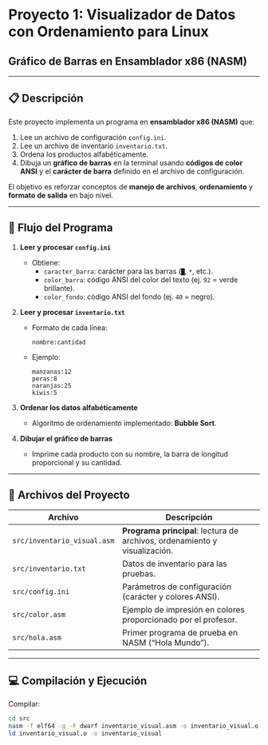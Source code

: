 # Proyecto 1: Visualizador de Datos con Ordenamiento para Linux
## Gráfico de Barras en Ensamblador x86 (NASM)

---

## 📋 Descripción
Este proyecto implementa un programa en **ensamblador x86 (NASM)** que:
1. Lee un archivo de configuración `config.ini`.
2. Lee un archivo de inventario `inventario.txt`.
3. Ordena los productos alfabéticamente.
4. Dibuja un **gráfico de barras** en la terminal usando **códigos de color ANSI** y el **carácter de barra** definido en el archivo de configuración.

El objetivo es reforzar conceptos de **manejo de archivos**, **ordenamiento** y **formato de salida** en bajo nivel.

---

## 🚀 Flujo del Programa
1. **Leer y procesar `config.ini`**  
   - Obtiene:  
     - `caracter_barra`: carácter para las barras (`█`, `*`, etc.).  
     - `color_barra`: código ANSI del color del texto (ej. `92` = verde brillante).  
     - `color_fondo`: código ANSI del fondo (ej. `40` = negro).

2. **Leer y procesar `inventario.txt`**  
   - Formato de cada línea:
     ```
     nombre:cantidad
     ```
   - Ejemplo:
     ```
     manzanas:12
     peras:8
     naranjas:25
     kiwis:5
     ```

3. **Ordenar los datos alfabéticamente**  
   - Algoritmo de ordenamiento implementado: **Bubble Sort**.

4. **Dibujar el gráfico de barras**  
   - Imprime cada producto con su nombre, la barra de longitud proporcional y su cantidad.

---

## 📂 Archivos del Proyecto
| Archivo | Descripción |
|---------|-------------|
| `src/inventario_visual.asm` | **Programa principal**: lectura de archivos, ordenamiento y visualización. |
| `src/inventario.txt` | Datos de inventario para las pruebas. |
| `src/config.ini` | Parámetros de configuración (carácter y colores ANSI). |
| `src/color.asm` | Ejemplo de impresión en colores proporcionado por el profesor. |
| `src/hola.asm` | Primer programa de prueba en NASM (“Hola Mundo”). |

---

## 💻 Compilación y Ejecución

Compilar:
```bash
cd src
nasm -f elf64 -g -F dwarf inventario_visual.asm -o inventario_visual.o
ld inventario_visual.o -o inventario_visual

